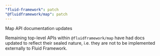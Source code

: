 ```yaml
---
"fluid-framework": patch
"@fluidframework/map": patch
---
```


Map API documentation updates

Remaining top-level APIs within `@fluidframework/map` have had docs updated to reflect their sealed nature, i.e. they are not to be implemented externally to Fluid Framework.
